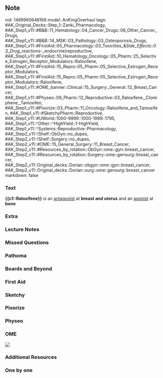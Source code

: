 ## Note
nid: 1489960648168
model: AnKingOverhaul
tags: #AK_Original_Decks::Step_1::Zanki_Pharmacology, #AK_Step1_v11::#B&B::11_Hematology::04_Cancer_Drugs::06_Other_Cancer_Drugs, #AK_Step1_v11::#B&B::14_MSK::03_Pathology::03_Osteoporosis_Drugs, #AK_Step1_v11::#FirstAid::05_Pharmacology::03_Toxicities_&_Side_Effects::03_Drug_reactions_-_endocrine/reproductive, #AK_Step1_v11::#FirstAid::10_Hematology_Oncology::05_Pharm::25_Selective_Estrogen_Receptor_Modulators::Raloxifene, #AK_Step1_v11::#FirstAid::15_Repro::05_Pharm::05_Selective_Estrogen_Receptor_Modulators, #AK_Step1_v11::#FirstAid::15_Repro::05_Pharm::05_Selective_Estrogen_Receptor_Modulators::Raloxifene, #AK_Step1_v11::#OME_banner::Clinical::15_Surgery:_General::12_Breast_Cancer, #AK_Step1_v11::#Physeo::09_Pharm::12_Reproductive::03_Raloxifene,_Clomiphene,_Tamoxifen, #AK_Step1_v11::#Pixorize::03_Pharm::11_Oncology::Raloxifene_and_Tamoxifen, #AK_Step1_v11::#SketchyPharm::Reproductive, #AK_Step1_v11::#UWorld::1000-9999::1000-1999::1795, #AK_Step1_v11::^Other::^HighYield::1-HighYield, #AK_Step1_v11::^Systems::Reproductive::Pharmacology, #AK_Step2_v11::!Shelf::ObGyn::no_dupes, #AK_Step2_v11::!Shelf::Surgery::no_dupes, #AK_Step2_v11::#OME::15_General_Surgery::11_Breast_Cancer, #AK_Step2_v11::#Resources_by_rotation::ObGyn::ome::gyn::breast_cancer, #AK_Step2_v11::#Resources_by_rotation::Surgery::ome::gensurg::breast_cancer, #AK_Step2_v11::Original_decks::Dorian::obgyn::ome::gyn::breast_cancer, #AK_Step2_v11::Original_decks::Dorian::surg::ome::gensurg::breast_cancer
markdown: false

### Text
<b>{{c1::Raloxifene}}</b> is an <u>antagonist</u> at <b>breast and
uterus</b> and an <u>agonist</u> at <b>bone</b>

### Extra


### Lecture Notes


### Missed Questions


### Pathoma


### Boards and Beyond


### First Aid


### Sketchy


### Pixorize


### Physeo


### OME
<div class="ome-widget">
  <a href=
  "https://onlinemeded.org/spa/surgery-general/breast-cancer/acquire?ref=anki">
  <img src="_OME_AnkiFlashcards_Lesson_1.png"></a>
</div>

### Additional Resources


### One by one

